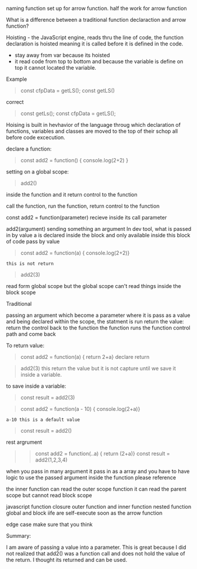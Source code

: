 #
naming function 
set up for arrow function. 
half the work for arrow function

What is a difference between a traditional function declaraction and arrow function? 

Hoisting - the JavaScript engine, reads thru the line of code, the function declaration is hoisted meaning it is called before it is defined in the code. 

- stay away from var because its hoisted
- it read code from top to bottom and because the variable is define on top it cannot located the variable. 

Example 
>   const cfpData = getLS();
    const getLS()

correct
>   const getLs();
    const cfpData = getLS();

Hoising is built in hevhavior of the language throug which declaration of functions, variables and classes are moved to the top of their schop all before code excecution. 

declare a function: 
>   const add2 = function() {
    console.log(2+2)
}
 
setting on a global scope: 
> add2() 

inside the function and it return control to the function

call the function, run the function, return control to the function

const add2 = function(parameter) recieve inside its call parameter

add2(argument) sending something an argument 
In dev tool, what is passed in by value 
a is declared inside the block and only available inside this block of code 
pass by value 
> const add2 = function(a) {
    console.log(2+2)} 
    
    this is not return

> add2(3)

read form global scope but the global scope can't read things inside the block scope

Traditional 

passing an argument which become a parameter where it is pass as a value and being declared within the scope, the statment is run
return the value: return the control back to the function
the function runs the function control path and come back

To return value: 

> const add2 = function(a) {
    return 2+a}  declare return 

> add2(3)
this return the value but it is not capture until we save it inside a variable. 

to save inside a variable: 

>const result = add2(3)


> const add2 = function(a - 10) {
    console.log(2+a)} 

    a-10 this is a default value

> const result = add2()

rest argrument 
 
> > const add2 = function(..a) {
    return (2+a)} 
const result = add2(1,2,3,4)


when you pass in many argument it pass in as a array and you have to have logic to use the passed argument inside the function please reference

the inner function can read the outer scope function
it can read the parent scope but cannot read block scope

javascript function
closure outer function and inner function 
nested function
global and block
iife are self-execute soon as the 
arrow function 

edge case make sure that you think 



Summary: 

I am aware of passing a value into a parameter.  This is great because I did not realized that add2() was a function call and does not hold the value of the return. I thought its returned and can be used. 


